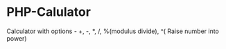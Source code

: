 # PHP-Calulator
Calculator with options - +, -, *, /, %(modulus divide), ^( Raise number into power)
